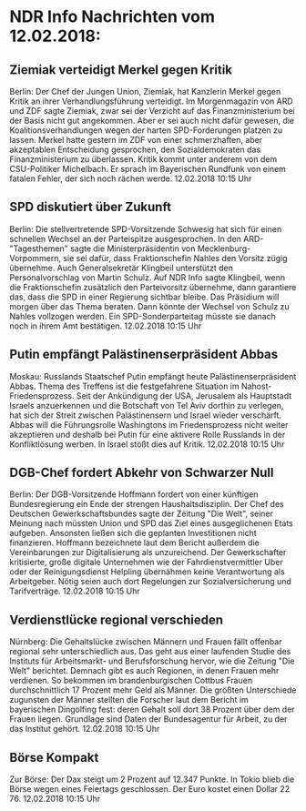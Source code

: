 # NDR Info Nachrichten vom 12.02.2018:


## Ziemiak verteidigt Merkel gegen Kritik
Berlin: Der Chef der Jungen Union, Ziemiak, hat Kanzlerin Merkel gegen Kritik an ihrer Verhandlungsführung verteidigt. Im Morgenmagazin von ARD und ZDF sagte Ziemiak, zwar sei der Verzicht auf das Finanzministerium bei der Basis nicht gut angekommen. Aber er sei auch nicht dafür gewesen, die Koalitionsverhandlungen wegen der harten SPD-Forderungen platzen zu lassen. Merkel hatte gestern im ZDF von einer schmerzhaften, aber akzeptablen Entscheidung gesprochen, den Sozialdemokraten das Finanzministerium zu überlassen. Kritik kommt unter anderem von dem CSU-Politiker Michelbach. Er sprach im Bayerischen Rundfunk von einem fatalen Fehler, der sich noch rächen werde. 12.02.2018 10:15 Uhr 

## SPD diskutiert über Zukunft
Berlin: Die stellvertretende SPD-Vorsitzende Schwesig hat sich für einen schnellen Wechsel an der Parteispitze ausgesprochen. In den ARD-"Tagesthemen" sagte die Ministerpräsidentin von Mecklenburg-Vorpommern, sie sei dafür, dass Fraktionschefin Nahles den Vorsitz zügig übernehme. Auch Generalsekretär Klingbeil unterstützt den Personalvorschlag von Martin Schulz. Auf NDR Info sagte Klingbeil, wenn die Fraktionschefin zusätzlich den Parteivorsitz übernehme, dann garantiere das, dass die SPD in einer Regierung sichtbar bleibe. Das Präsidium will morgen über das Thema beraten. Dann könnte der Wechsel von Schulz zu Nahles vollzogen werden. Ein SPD-Sonderparteitag müsste sie danach noch in ihrem Amt bestätigen. 12.02.2018 10:15 Uhr 

## Putin empfängt Palästinenserpräsident Abbas
Moskau: 			Russlands Staatschef Putin empfängt heute Palästinenserpräsident Abbas. Thema des Treffens ist die festgefahrene Situation im Nahost-Friedensprozess. Seit der Ankündigung der USA, Jerusalem als Hauptstadt Israels anzuerkennen und die Botschaft von Tel Aviv dorthin zu verlegen, hat sich der Streit zwischen Palästinensern und Israel wieder verschärft. Abbas will die Führungsrolle Washingtons im Friedensprozess nicht weiter akzeptieren und deshalb bei Putin für eine aktivere Rolle Russlands in der Konfliktlösung werben. In Israel stößt dies auf Kritik. 12.02.2018 10:15 Uhr 

## DGB-Chef fordert Abkehr von Schwarzer Null
Berlin: Der DGB-Vorsitzende Hoffmann fordert von einer künftigen Bundesregierung ein Ende der strengen Haushaltsdisziplin. Der Chef des Deutschen Gewerkschaftsbundes sagte der Zeitung "Die Welt", seiner Meinung nach müssten Union und SPD das Ziel eines ausgeglichenen Etats aufgeben. Ansonsten ließen sich die geplanten Investitionen nicht finanzieren. Hoffmann bezeichnete laut dem Bericht außerdem die Vereinbarungen zur Digitalisierung als unzureichend. Der Gewerkschafter kritisierte, große digitale Unternehmen wie der Fahrdienstvermittler Uber oder der Reinigungsdienst Helpling übernähmen keine Verantwortung als Arbeitgeber. Nötig seien auch dort Regelungen zur Sozialversicherung und Tarifverträge. 12.02.2018 10:15 Uhr 

## Verdienstlücke regional verschieden
Nürnberg: Die Gehaltslücke zwischen Männern und Frauen fällt offenbar regional sehr unterschiedlich aus. Das geht aus einer laufenden Studie des Instituts für Arbeitsmarkt- und Berufsforschung hervor, wie die Zeitung "Die Welt" berichtet. Demnach gibt es auch Regionen, in denen Frauen mehr verdienen. So bekommen im brandenburgischen Cottbus Frauen durchschnittlich 17 Prozent mehr Geld als Männer. Die größten Unterschiede zugunsten der Männer stellten die Forscher laut dem Bericht im bayerischen Dingolfing fest: deren Gehalt soll dort 38 Prozent über dem der Frauen liegen. Grundlage sind Daten der Bundesagentur für Arbeit, zu der das Institut gehört. 12.02.2018 10:15 Uhr 

## Börse Kompakt
Zur Börse: Der Dax steigt um 2 Prozent auf 12.347 Punkte. In Tokio blieb die Börse wegen eines Feiertags geschlossen. Der Euro kostet einen Dollar 22 76. 12.02.2018 10:15 Uhr 
